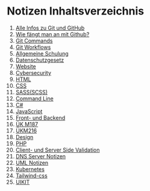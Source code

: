 # Notizen Inhaltsverzeichnis

1. [Alle Infos zu Git und GitHub](https://github.com/Osaaro/Notizen/blob/main/alle-infos-zu-git-und-github.md)
2. [Wie fängt man an mit Github?](https://github.com/Osaaro/Notizen/blob/main/wenn-man-mit-github-arbeitet-faengt-man-an-mit-folgenden-schriten-an.md)
3. [Git Commands](https://github.com/Osaaro/Notizen/blob/main/git-commands.md)
4. [Git Workflows](https://github.com/Simon-Drohsen/Notizen/blob/main/github-und-commandline/workflows.md)
5. [Allgemeine Schulung](https://github.com/Osaaro/Notizen/blob/main/allgemeine-schulung.md)
6. [Datenschutzgesetz](https://github.com/Osaaro/Notizen/blob/main/datenschutzgesetz.md)
7. [Website](https://github.com/Osaaro/Notizen/blob/main/website.md)
8. [Cybersecurity](https://github.com/Osaaro/Notizen/blob/main/cybersecurity.md)
9. [HTML](https://github.com/Osaaro/Notizen/blob/main/html-notizen.md)
10. [CSS](https://github.com/Osaaro/Notizen/blob/main/css-notizen.md)
11. [SASS(SCSS)](https://github.com/Osaaro/Notizen/blob/main/sass(scss)-notizen.md)
12. [Command Line](https://github.com/Osaaro/Notizen/blob/main/command-line-notizen.md)
13. [C#](https://github.com/Osaaro/Notizen/blob/main/c%23-notizen.md)
14. [JavaScript](https://github.com/Osaaro/Notizen/blob/1b7b4191990216fddefd1e864fe5faf64c8a5354/javascript-notizen.md)
15. [Front- und Backend](https://github.com/Osaaro/Notizen/blob/6e51a0c362e9ff0eeacf5066466830e2abe98e6c/front--und-back-end-notizen.md)
16. [ÜK M187](https://github.com/Osaaro/Notizen/blob/d0f0491d31a4db2586c1f05e46a968deccb56798/%C3%9CK/M187.md)
17. [ÜKM216](https://github.com/Osaaro/Notizen/blob/8655bbcd80b9bda00d835bdeaec36fa49d305228/%C3%9CK/M216.md)
18. [Design](https://github.com/Osaaro/Notizen/blob/main/Design/Design.md)
19. [PHP](https://github.com/Osaaro/Notizen/blob/9f79af7ae4bd93d42145f5304e833ee731d88cef/php/php-notizen.md)
20. [Client- und Server Side Validation](https://github.com/Osaaro/Notizen/blob/9167c422901fe62ddd7c332a65a24b88fcf1d437/php/validation.md)
21. [DNS Server Notizen](https://github.com/Osaaro/Notizen/blob/b279c718c3dfb0ee710c1e687b02711ba09e5d2d/allgemein/dns-server-notizen.md)
22. [UML Notizen](https://github.com/Simon-Drohsen/Notizen/blob/main/php/uml.md)
23. [Kubernetes](https://github.com/Simon-Drohsen/Notizen/blob/main/allgemein/kubernetes.md)
24. [Tailwind-css]()
25. [UIKIT]()
